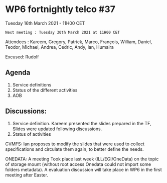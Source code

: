 #  WP6 fortnightly telco #37

Tuesday 16th March 2021 - 11H00 CET

	Next meeting : Tuesday 30th March 2021 at 11H00 CET

Attendees :  Kareem, Gregory, Patrick, Marco, François, William, Daniel, Teodor, Michael, Andrea, Cedric, Andy, Ian, Humaira

Excused: Rudolf



## Agenda

1. Service definitions
2. Status of the different activities
3. AOB
## Discussions:

1. Service definition. Kareem presented the slides prepared in the TF, Slides were updated following discussions.
2. Status of activities

CVMFS: Ian proposes to modify the slides that were used to collect specifications and circulate them again, to better define the needs. 

ONEDATA: A meeting Took place last week (ILL/EGI/OneData) on the topic of storage mount (without root access Onedata could not import some folders metadata). A evaluation discussion will take place in WP6 in the first meeting after Easter.


